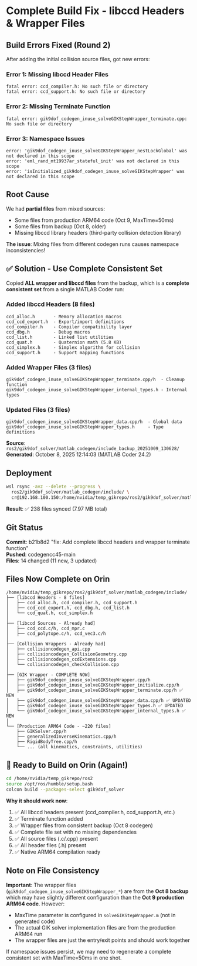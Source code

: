 # Complete Build Fix - libccd Headers & Wrapper Files

## Build Errors Fixed (Round 2)

After adding the initial collision source files, got new errors:

### Error 1: Missing libccd Header Files
```
fatal error: ccd_compiler.h: No such file or directory
fatal error: ccd_support.h: No such file or directory
```

### Error 2: Missing Terminate Function
```
fatal error: gik9dof_codegen_inuse_solveGIKStepWrapper_terminate.cpp: No such file or directory
```

### Error 3: Namespace Issues
```
error: 'gik9dof_codegen_inuse_solveGIKStepWrapper_nestLockGlobal' was not declared in this scope
error: 'eml_rand_mt19937ar_stateful_init' was not declared in this scope
error: 'isInitialized_gik9dof_codegen_inuse_solveGIKStepWrapper' was not declared in this scope
```

## Root Cause

We had **partial files** from mixed sources:
- Some files from production ARM64 code (Oct 9, MaxTime=50ms)
- Some files from backup (Oct 8, older)
- Missing libccd library headers (third-party collision detection library)

**The issue**: Mixing files from different codegen runs causes namespace inconsistencies!

## ✅ Solution - Use Complete Consistent Set

Copied **ALL wrapper and libccd files** from the backup, which is a **complete consistent set** from a single MATLAB Coder run:

### Added libccd Headers (8 files)
```
ccd_alloc.h       - Memory allocation macros
ccd_ccd_export.h  - Export/import definitions
ccd_compiler.h    - Compiler compatibility layer
ccd_dbg.h         - Debug macros
ccd_list.h        - Linked list utilities
ccd_quat.h        - Quaternion math (5.8 KB)
ccd_simplex.h     - Simplex algorithm for collision
ccd_support.h     - Support mapping functions
```

### Added Wrapper Files (3 files)
```
gik9dof_codegen_inuse_solveGIKStepWrapper_terminate.cpp/h  - Cleanup function
gik9dof_codegen_inuse_solveGIKStepWrapper_internal_types.h - Internal types
```

### Updated Files (3 files)
```
gik9dof_codegen_inuse_solveGIKStepWrapper_data.cpp/h  - Global data
gik9dof_codegen_inuse_solveGIKStepWrapper_types.h     - Type definitions
```

**Source**: `ros2/gik9dof_solver/matlab_codegen/include_backup_20251009_130628/`  
**Generated**: October 8, 2025 12:14:03 (MATLAB Coder 24.2)

## Deployment

```bash
wsl rsync -avz --delete --progress \
  ros2/gik9dof_solver/matlab_codegen/include/ \
  cr@192.168.100.150:/home/nvidia/temp_gikrepo/ros2/gik9dof_solver/matlab_codegen/include/
```

**Result**: ✅ 238 files synced (7.97 MB total)

## Git Status

**Commit**: b21b8d2 "fix: Add complete libccd headers and wrapper terminate function"  
**Pushed**: codegencc45-main  
**Files**: 14 changed (11 new, 3 updated)

## Files Now Complete on Orin

```
/home/nvidia/temp_gikrepo/ros2/gik9dof_solver/matlab_codegen/include/
├── [libccd Headers - 8 files]
│   ├── ccd_alloc.h, ccd_compiler.h, ccd_support.h
│   ├── ccd_ccd_export.h, ccd_dbg.h, ccd_list.h
│   └── ccd_quat.h, ccd_simplex.h
│
├── [libccd Sources - Already had]
│   ├── ccd_ccd.c/h, ccd_mpr.c
│   ├── ccd_polytope.c/h, ccd_vec3.c/h
│
├── [Collision Wrappers - Already had]
│   ├── collisioncodegen_api.cpp
│   ├── collisioncodegen_CollisionGeometry.cpp
│   ├── collisioncodegen_ccdExtensions.cpp
│   └── collisioncodegen_checkCollision.cpp
│
├── [GIK Wrapper - COMPLETE NOW]
│   ├── gik9dof_codegen_inuse_solveGIKStepWrapper.cpp/h
│   ├── gik9dof_codegen_inuse_solveGIKStepWrapper_initialize.cpp/h
│   ├── gik9dof_codegen_inuse_solveGIKStepWrapper_terminate.cpp/h ✅ NEW
│   ├── gik9dof_codegen_inuse_solveGIKStepWrapper_data.cpp/h ✅ UPDATED
│   ├── gik9dof_codegen_inuse_solveGIKStepWrapper_types.h ✅ UPDATED
│   └── gik9dof_codegen_inuse_solveGIKStepWrapper_internal_types.h ✅ NEW
│
└── [Production ARM64 Code - ~220 files]
    ├── GIKSolver.cpp/h
    ├── generalizedInverseKinematics.cpp/h
    ├── RigidBodyTree.cpp/h
    └── ... (all kinematics, constraints, utilities)
```

## 🚀 Ready to Build on Orin (Again!)

```bash
cd /home/nvidia/temp_gikrepo/ros2
source /opt/ros/humble/setup.bash
colcon build --packages-select gik9dof_solver
```

**Why it should work now**:
1. ✅ All libccd headers present (ccd_compiler.h, ccd_support.h, etc.)
2. ✅ Terminate function added
3. ✅ Wrapper files from consistent backup (Oct 8 codegen)
4. ✅ Complete file set with no missing dependencies
5. ✅ All source files (.c/.cpp) present
6. ✅ All header files (.h) present
7. ✅ Native ARM64 compilation ready

## Note on File Consistency

**Important**: The wrapper files (`gik9dof_codegen_inuse_solveGIKStepWrapper_*`) are from the **Oct 8 backup** which may have slightly different configuration than the **Oct 9 production ARM64 code**. However:
- MaxTime parameter is configured in `solveGIKStepWrapper.m` (not in generated code)
- The actual GIK solver implementation files are from the production ARM64 run
- The wrapper files are just the entry/exit points and should work together

If namespace issues persist, we may need to regenerate a complete consistent set with MaxTime=50ms in one shot.
